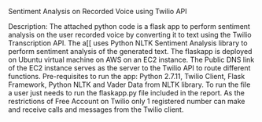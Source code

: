 Sentiment Analysis on Recorded Voice using Twilio API

Description:
The attached python code is a flask app to perform sentiment analysis on the user recorded voice by converting it to text using the Twilio Transcription API.
The a[[ uses Python NLTK Sentiment Analysis library to perform sentiment analysis of the generated text.
The flaskapp is deployed on Ubuntu virtual machine on AWS on an EC2 instance.
The Public DNS link of the EC2 instance serves as the server to the Twilio API to route different functions.
Pre-requisites to run the app:
Python 2.7.11,
Twilio Client,
Flask Framework,
Python NLTK and
Vader Data from NLTK library.
To run the file a user just needs to run the flaskapp.py file included in the report.
As the restrictions of Free Account on Twilio only 1 registered number can make and receive calls and messages from the Twilio client.



